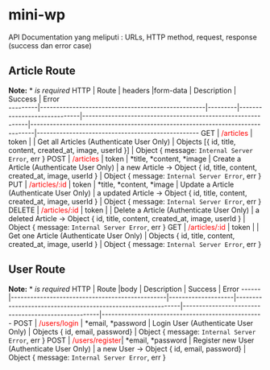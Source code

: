 # mini-wp
API Documentation yang meliputi : URLs, HTTP method, request, response (success dan error case) 
## Article Route
**Note:**  *  *is required*
 HTTP    | Route                                             | headers |form-data                    | Description                                                 | Success                                                                       | Error                                            
---------|---------------------------------------------------|---------|-----------------------------|-------------------------------------------------------------|-------------------------------------------------------------------------------|--------------------------------------------------
 GET     | <span style="color:red"> /articles    </span>     | token   |                             | <span > Get all Articles (Authenticate User Only) </span>   | Objects [{ id, title, content, created_at, image, userId }]                   | Object { message: `Internal Server Error`, err } 
 POST    | <span style="color:red"> /articles     </span>    | token   | *title, *content, *image    | <span >  Create a Article (Authenticate User Only) </span>  | a new Article -> Object { id, title, content, created_at, image, userId }     | Object { message: `Internal Server Error`, err } 
 PUT     | <span style="color:red"> /articles/:id  </span>   | token   | *title, *content, *image    | <span > Update a Article (Authenticate User Only) </span>   | a updated Article -> Object { id, title, content, created_at, image, userId } | Object { message: `Internal Server Error`, err } 
 DELETE  | <span style="color:red"> /articles/:id  </span>   | token   |                             | <span > Delete a Article (Authenticate User Only)   </span> | a deleted Article -> Object { id, title, content, created_at, image, userId } | Object { message: `Internal Server Error`, err } 
 GET     | <span style="color:red"> /articles/:id    </span> | token   |                             | <span > Get one Article (Authenticate User Only) </span>    | Objects { id, title, content, created_at, image, userId }                     | Object { message: `Internal Server Error`, err } 

## User Route
**Note:**  *  *is required*
 HTTP  | Route                                          |body                | Description         | Success | Error
 ------|------------------------------------------------|--------------------|-------------------------------------------------------------|----------------------------------------------------|--------------------------------------------------
 POST  | <span style="color:red"> /users/login</span>   | *email, *password  | <span > Login User (Authenticate User Only) </span>         | Objects { id, email, password}                     | Object { message: `Internal Server Error`, err } 
 POST  | <span style="color:red"> /users/register</span>| *email, *password  | <span > Register new User (Authenticate User Only) </span>  | a new User -> Object { id, email, password}        | Object { message: `Internal Server Error`, err } 